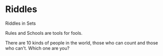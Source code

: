 Riddles
=======

Riddles in Sets

Rules and Schools are tools for fools.


There are 10 kinds of people in the world, those who can count and those who can't. Which one are you?
